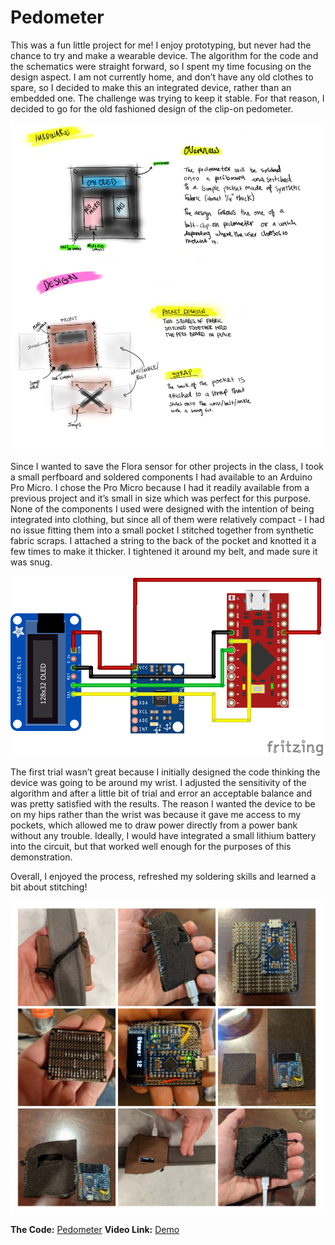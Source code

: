 # Pedometer

This was a fun little project for me! I enjoy prototyping, but never had the chance to try and make a wearable device. The algorithm for the code and the schematics were straight forward, so I spent my time focusing on the design aspect. I am not currently home, and don’t have any old clothes to spare, so I decided to make this an integrated device, rather than an embedded one. The challenge was trying to keep it stable. For that reason, I decided to go for the old fashioned design of the clip-on pedometer.

<img src="pics/ped-plan.jpg" width=500px>

Since I wanted to save the Flora sensor for other projects in the class, I took a small perfboard and soldered components I had available to an Arduino Pro Micro. I chose the Pro Micro because I had it readily available from a previous project and it’s small in size which was perfect for this purpose. None of the components I used were designed with the intention of being integrated into clothing, but since all of them were relatively compact - I had no issue fitting them into a small pocket I stitched together from synthetic fabric scraps. I attached a string to the back of the pocket and knotted it a few times to make it thicker. I tightened it around my belt, and made sure it was snug. 

<img src="pics/ped-schematic.png" width=500px>

The first trial wasn’t great because I initially designed the code thinking the device was going to be around my wrist. I adjusted the sensitivity of the algorithm and after a little bit of trial and error an acceptable balance and was pretty satisfied with the results. The reason I wanted the device to be on my hips rather than the wrist was because it gave me access to my pockets, which allowed me to draw power directly from a power bank without any trouble. Ideally, I would have integrated a small lithium battery into the circuit, but that worked well enough for the purposes of this demonstration.

Overall, I enjoyed the process, refreshed my soldering skills and learned a bit about stitching!

<img src="pics/ped-prototype.jpg" width=500px>

**The Code:** [Pedometer](https://github.com/OiBoii/Projects/blob/main/Pedometer/Pedometer.ino)
**Video  Link:** [Demo](https://photos.app.goo.gl/F5Hb5pNxf9uHUz1LA)
